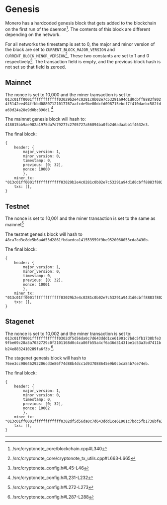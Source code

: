 # Genesis

Monero has a hardcoded genesis block that gets added to the blockchain on the first run of the daemon[^first-run]. The contents of this block
are different depending on the network.

For all networks the timestamp is set to 0, the major and minor version of the block are set to `CURRENT_BLOCK_MAJOR_VERSION` and
`CURRENT_BLOCK_MINOR_VERSION`[^version-set], These two constants are set to 1 and 0 respectively[^version-defined]. The transaction
field is empty, and the previous block hash is not set so that field is zeroed.

## Mainnet

The nonce is set to 10,000 and the miner transaction is set to:
`013c01ff0001ffffffffffff03029b2e4c0281c0b02e7c53291a94d1d0cbff8883f8024f5142ee494ffbbd08807121017767aafcde9be00dcfd098715ebcf7f410daebc582fda69d24a28e9d0bc890d1`
[^mainnet-params]

The mainnet genesis block will hash to: `418015bb9ae982a1975da7d79277c2705727a56894ba0fb246adaabb1f4632e3`.

The final block:

```
{
    header: {
        major_version: 1,
        minor_version: 0,
        timestamp: 0,
        previous: [0; 32],
        nonce: 10000
        },
    miner_tx: "013c01ff0001ffffffffffff03029b2e4c0281c0b02e7c53291a94d1d0cbff8883f8024f5142ee494ffbbd08807121017767aafcde9be00dcfd098715ebcf7f410daebc582fda69d24a28e9d0bc890d1",
    txs: [],
}
```

## Testnet

The nonce is set to 10,001 and the miner transaction is set to the same as mainnet[^testnet-params]

The testnet genesis block will hash to `48ca7cd3c8de5b6a4d53d2861fbdaedca141553559f9be9520068053cda8430b`.

The final block:

```
{
    header: {
        major_version: 1,
        minor_version: 0,
        timestamp: 0,
        previous: [0; 32],
        nonce: 10001
        },
    miner_tx: "013c01ff0001ffffffffffff03029b2e4c0281c0b02e7c53291a94d1d0cbff8883f8024f5142ee494ffbbd08807121017767aafcde9be00dcfd098715ebcf7f410daebc582fda69d24a28e9d0bc890d1",
    txs: [],
}
```

## Stagenet

The nonce is set to 10,002 and the miner transaction is set to:
`013c01ff0001ffffffffffff0302df5d56da0c7d643ddd1ce61901c7bdc5fb1738bfe39fbe69c28a3a7032729c0f2101168d0c4ca86fb55a4cf6a36d31431be1c53a3bd7411bb24e8832410289fa6f3b`
[^stagenet-params].

The stagenet genesis block will hash to `76ee3cc98646292206cd3e86f74d88b4dcc1d937088645e9b0cbca84b7ce74eb`.

The final block:

```
{
    header: {
        major_version: 1,
        minor_version: 0,
        timestamp: 0,
        previous: [0; 32],
        nonce: 10002
        },
    miner_tx: "013c01ff0001ffffffffffff0302df5d56da0c7d643ddd1ce61901c7bdc5fb1738bfe39fbe69c28a3a7032729c0f2101168d0c4ca86fb55a4cf6a36d31431be1c53a3bd7411bb24e8832410289fa6f3b",
    txs: [],
}
```

---

[^first-run]: /src/cryptonote_core/blockchain.cpp#L340

[^version-set]: /src/cryptonote_core/cryptonote_tx_utils.cpp#L663-L665

[^version-defined]: /src/cryptonote_config.h#L45-L46

[^mainnet-params]: /src/cryptonote_config.h#L231-L232

[^testnet-params]: /src/cryptonote_config.h#L272-L273

[^stagenet-params]: /src/cryptonote_config.h#L287-L288
